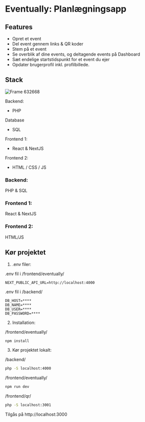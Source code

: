 # Eventually: Planlægningsapp

## Features
- Opret et event
- Del event gennem links & QR koder
- Stem på et event
- Se overblik af dine events, og deltagende events på Dashboard
- Sæt endelige startstidspunkt for et event du ejer
- Opdater brugerprofil inkl. profilbillede.

## Stack
![Frame 632668](https://github.com/user-attachments/assets/388c8e89-d2cd-4a82-8b20-980295e41eb2)

Backend:
- PHP

Database
- SQL

Frontend 1:
- React & NextJS

Frontend 2:
- HTML / CSS / JS
### Backend:

PHP & SQL

### Frontend 1:

React & NextJS

### Frontend 2:

HTML/JS

## Kør projektet

1. .env filer:

.env fil i /frontend/eventually/
```
NEXT_PUBLIC_API_URL=http://localhost:4000
```

.env fil i /backend/

```
DB_HOST=****
DB_NAME=****
DB_USER=****
DB_PASSWORD=****
```

2. Installation:

/frontend/eventually/

```sh
npm install
```

3. Kør projektet lokalt:

/backend/

```sh
php -S localhost:4000
```

/frontend/eventually/

```sh
npm run dev
```

/frontend/qr/

```sh
php -S localhost:3001
```

Tilgås på http://localhost:3000

